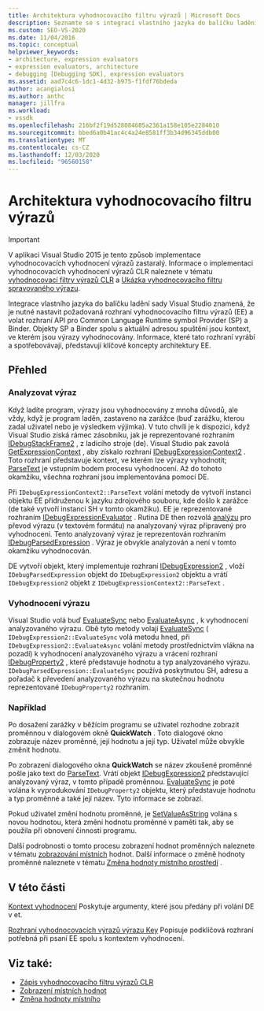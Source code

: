 ```yaml
---
title: Architektura vyhodnocovacího filtru výrazů | Microsoft Docs
description: Seznamte se s integrací vlastního jazyka do balíčku ladění sady Visual Studio, včetně vyhodnocovacího filtru výrazů a rozhraní API Provider/Binder.
ms.custom: SEO-VS-2020
ms.date: 11/04/2016
ms.topic: conceptual
helpviewer_keywords:
- architecture, expression evaluators
- expression evaluators, architecture
- debugging [Debugging SDK], expression evaluators
ms.assetid: aad7c4c6-1dc1-4d32-b975-f1fdf76bdeda
author: acangialosi
ms.author: anthc
manager: jillfra
ms.workload:
- vssdk
ms.openlocfilehash: 216bf2f19d528084685a2361a158e105e2284010
ms.sourcegitcommit: bbed6a0b41ac4c4a24e8581ff3b34d96345ddb00
ms.translationtype: MT
ms.contentlocale: cs-CZ
ms.lasthandoff: 12/03/2020
ms.locfileid: "96560158"
---
```

# <a name="expression-evaluator-architecture"></a>Architektura vyhodnocovacího filtru výrazů
> [!IMPORTANT]
> V aplikaci Visual Studio 2015 je tento způsob implementace vyhodnocovacích vyhodnocení výrazů zastaralý. Informace o implementaci vyhodnocovacích vyhodnocení výrazů CLR naleznete v tématu [vyhodnocovací filtry výrazů CLR](https://github.com/Microsoft/ConcordExtensibilitySamples/wiki/CLR-Expression-Evaluators) a [Ukázka vyhodnocovacího filtru spravovaného výrazu](https://github.com/Microsoft/ConcordExtensibilitySamples/wiki/Managed-Expression-Evaluator-Sample).

 Integrace vlastního jazyka do balíčku ladění sady Visual Studio znamená, že je nutné nastavit požadovaná rozhraní vyhodnocovacího filtru výrazů (EE) a volat rozhraní API pro Common Language Runtime symbol Provider (SP) a Binder. Objekty SP a Binder spolu s aktuální adresou spuštění jsou kontext, ve kterém jsou výrazy vyhodnocovány. Informace, které tato rozhraní vyrábí a spotřebovávají, představují klíčové koncepty architektury EE.

## <a name="overview"></a>Přehled

### <a name="parse-the-expression"></a>Analyzovat výraz
 Když ladíte program, výrazy jsou vyhodnocovány z mnoha důvodů, ale vždy, když je program laděn, zastaveno na zarážce (buď zarážku, kterou zadal uživatel nebo je výsledkem výjimka). V tuto chvíli je k dispozici, když Visual Studio získá rámec zásobníku, jak je reprezentované rozhraním [IDebugStackFrame2](../../extensibility/debugger/reference/idebugstackframe2.md) , z ladicího stroje (de). Visual Studio pak zavolá [GetExpressionContext](../../extensibility/debugger/reference/idebugstackframe2-getexpressioncontext.md) , aby získalo rozhraní [IDebugExpressionContext2](../../extensibility/debugger/reference/idebugexpressioncontext2.md) . Toto rozhraní představuje kontext, ve kterém lze výrazy vyhodnotit; [ParseText](../../extensibility/debugger/reference/idebugexpressioncontext2-parsetext.md) je vstupním bodem procesu vyhodnocení. Až do tohoto okamžiku, všechna rozhraní jsou implementována pomocí DE.

 Při `IDebugExpressionContext2::ParseText` volání metody de vytvoří instanci objektu EE přidruženou k jazyku zdrojového souboru, kde došlo k zarážce (de také vytvoří instanci SH v tomto okamžiku). EE je reprezentované rozhraním [IDebugExpressionEvaluator](../../extensibility/debugger/reference/idebugexpressionevaluator.md) . Rutina DE then rozvolá [analýzu](../../extensibility/debugger/reference/idebugexpressionevaluator-parse.md) pro převod výrazu (v textovém formátu) na analyzovaný výraz připravený pro vyhodnocení. Tento analyzovaný výraz je reprezentován rozhraním [IDebugParsedExpression](../../extensibility/debugger/reference/idebugparsedexpression.md) . Výraz je obvykle analyzován a není v tomto okamžiku vyhodnocován.

 DE vytvoří objekt, který implementuje rozhraní [IDebugExpression2](../../extensibility/debugger/reference/idebugexpression2.md) , vloží `IDebugParsedExpression` objekt do `IDebugExpression2` objektu a vrátí `IDebugExpression2` objekt z `IDebugExpressionContext2::ParseText` .

### <a name="evaluate-the-expression"></a>Vyhodnocení výrazu
 Visual Studio volá buď [EvaluateSync](../../extensibility/debugger/reference/idebugexpression2-evaluatesync.md) nebo [EvaluateAsync](../../extensibility/debugger/reference/idebugexpression2-evaluateasync.md) , k vyhodnocení analyzovaného výrazu. Obě tyto metody volají [EvaluateSync](../../extensibility/debugger/reference/idebugparsedexpression-evaluatesync.md) ( `IDebugExpression2::EvaluateSync` volá metodu hned, při `IDebugExpression2::EvaluateAsync` volání metody prostřednictvím vlákna na pozadí) k vyhodnocení analyzovaného výrazu a vrácení rozhraní [IDebugProperty2](../../extensibility/debugger/reference/idebugproperty2.md) , které představuje hodnotu a typ analyzovaného výrazu. `IDebugParsedExpression::EvaluateSync` používá poskytnutou SH, adresu a pořadač k převedení analyzovaného výrazu na skutečnou hodnotu reprezentované `IDebugProperty2` rozhraním.

### <a name="for-example"></a>Například
 Po dosažení zarážky v běžícím programu se uživatel rozhodne zobrazit proměnnou v dialogovém okně **QuickWatch** . Toto dialogové okno zobrazuje název proměnné, její hodnotu a její typ. Uživatel může obvykle změnit hodnotu.

 Po zobrazení dialogového okna **QuickWatch** se název zkoušené proměnné pošle jako text do [ParseText](../../extensibility/debugger/reference/idebugexpressioncontext2-parsetext.md). Vrátí objekt [IDebugExpression2](../../extensibility/debugger/reference/idebugexpression2.md) představující analyzovaný výraz, v tomto případě proměnnou. [EvaluateSync](../../extensibility/debugger/reference/idebugexpression2-evaluatesync.md) je poté volána k vyprodukování `IDebugProperty2` objektu, který představuje hodnotu a typ proměnné a také její název. Tyto informace se zobrazí.

 Pokud uživatel změní hodnotu proměnné, je [SetValueAsString](../../extensibility/debugger/reference/idebugproperty2-setvalueasstring.md) volána s novou hodnotou, která změní hodnotu proměnné v paměti tak, aby se použila při obnovení činnosti programu.

 Další podrobnosti o tomto procesu zobrazení hodnot proměnných naleznete v tématu [zobrazování místních](../../extensibility/debugger/displaying-locals.md) hodnot. Další informace o změně hodnoty proměnné naleznete v tématu [Změna hodnoty místního prostředí](../../extensibility/debugger/changing-the-value-of-a-local.md) .

## <a name="in-this-section"></a>V této části
 [Kontext vyhodnocení](../../extensibility/debugger/evaluation-context.md) Poskytuje argumenty, které jsou předány při volání DE v et.

 [Rozhraní vyhodnocovacích výrazů výrazu Key](../../extensibility/debugger/key-expression-evaluator-interfaces.md) Popisuje podklíčová rozhraní potřebná při psaní EE spolu s kontextem vyhodnocení.

## <a name="see-also"></a>Viz také:
- [Zápis vyhodnocovacího filtru výrazů CLR](../../extensibility/debugger/writing-a-common-language-runtime-expression-evaluator.md)
- [Zobrazení místních hodnot](../../extensibility/debugger/displaying-locals.md)
- [Změna hodnoty místního](../../extensibility/debugger/changing-the-value-of-a-local.md)
